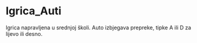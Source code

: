 # Igrica_Auti
Igrica napravljena u srednjoj školi.
Auto izbjegava prepreke, tipke A ili D za lijevo ili desno.
